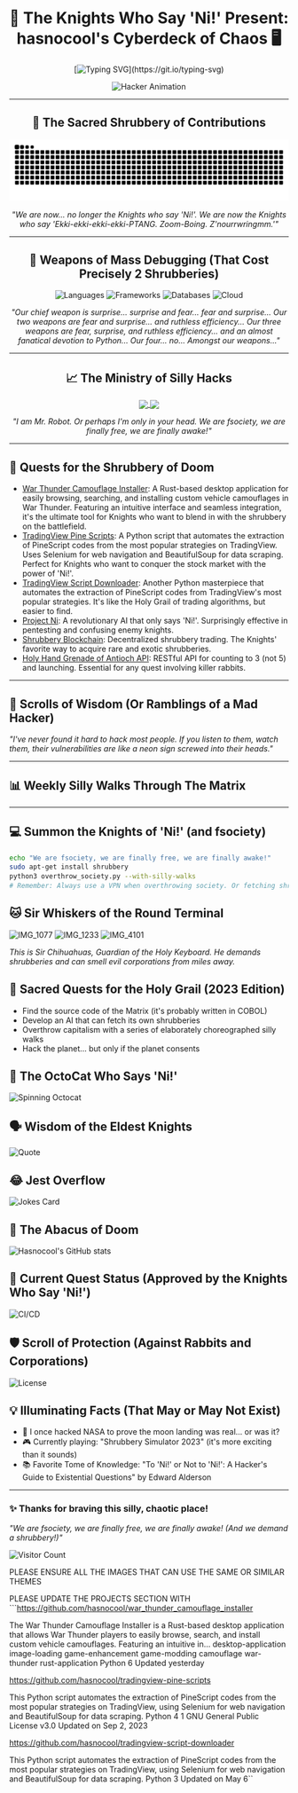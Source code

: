 <div align="center">

# 🐍 The Knights Who Say 'Ni!' Present: hasnocool's Cyberdeck of Chaos 🖥️

[![Typing SVG](https://readme-typing-svg.herokuapp.com?font=Fira+Code&size=24&duration=3000&pause=500&color=00FF00&center=true&vCenter=true&width=500&height=60&lines=We+are+fsociety;We+demand+a+shrubbery!;Hello+friend.+Hello+friend?;Ni!+Ni!+Ni!+Ni!)](https://git.io/typing-svg)

![Hacker Animation](https://media.giphy.com/media/13HgwGsXF0aiGY/giphy.gif)

---

## 🌳 The Sacred Shrubbery of Contributions

<img src="https://github.com/hasnocool/hasnocool/blob/main/github-contribution-grid-snake-dark.svg" alt="Snake animation" />

*"We are now... no longer the Knights who say 'Ni!'. We are now the Knights who say 'Ekki-ekki-ekki-ekki-PTANG. Zoom-Boing. Z'nourrwringmm.'"*

---

## 🔧 Weapons of Mass Debugging (That Cost Precisely 2 Shrubberies)

![Languages](https://skillicons.dev/icons?i=python,java,javascript,go,rust,c,cpp,cs,html,css,bash&theme=dark)
![Frameworks](https://skillicons.dev/icons?i=react,vue,angular,django,flask,spring,nodejs,express&theme=dark)
![Databases](https://skillicons.dev/icons?i=mysql,postgresql,mongodb,redis&theme=dark)
![Cloud](https://skillicons.dev/icons?i=aws,gcp,azure,docker,kubernetes&theme=dark)

*"Our chief weapon is surprise... surprise and fear... fear and surprise... Our two weapons are fear and surprise... and ruthless efficiency... Our three weapons are fear, surprise, and ruthless efficiency... and an almost fanatical devotion to Python... Our four... no... Amongst our weapons..."*

---

## 📈 The Ministry of Silly Hacks

<a href="https://github.com/hasnocool">
  <img align="center" src="https://github-readme-stats.vercel.app/api?username=hasnocool&show_icons=true&theme=chartreuse-dark&hide_border=true" />
</a>
<a href="https://github.com/hasnocool">
  <img align="center" src="https://github-readme-streak-stats.herokuapp.com/?user=hasnocool&theme=chartreuse-dark&hide_border=true" />
</a>

*"I am Mr. Robot. Or perhaps I'm only in your head. We are fsociety, we are finally free, we are finally awake!"*

---
</div>
<div align="left">

## 🚀 Quests for the Shrubbery of Doom

<!--START_SECTION:projects-->
* [War Thunder Camouflage Installer](https://github.com/hasnocool/war_thunder_camouflage_installer): A Rust-based desktop application for easily browsing, searching, and installing custom vehicle camouflages in War Thunder. Featuring an intuitive interface and seamless integration, it's the ultimate tool for Knights who want to blend in with the shrubbery on the battlefield.
* [TradingView Pine Scripts](https://github.com/hasnocool/tradingview-pine-scripts): A Python script that automates the extraction of PineScript codes from the most popular strategies on TradingView. Uses Selenium for web navigation and BeautifulSoup for data scraping. Perfect for Knights who want to conquer the stock market with the power of 'Ni!'.
* [TradingView Script Downloader](https://github.com/hasnocool/tradingview-script-downloader): Another Python masterpiece that automates the extraction of PineScript codes from TradingView's most popular strategies. It's like the Holy Grail of trading algorithms, but easier to find.
* [Project Ni](https://github.com/hasnocool/project-ni): A revolutionary AI that only says 'Ni!'. Surprisingly effective in pentesting and confusing enemy knights.
* [Shrubbery Blockchain](https://github.com/hasnocool/shrubbery-blockchain): Decentralized shrubbery trading. The Knights' favorite way to acquire rare and exotic shrubberies.
* [Holy Hand Grenade of Antioch API](https://github.com/hasnocool/holy-hand-grenade-api): RESTful API for counting to 3 (not 5) and launching. Essential for any quest involving killer rabbits.
<!--END_SECTION:projects-->

---

## 📰 Scrolls of Wisdom (Or Ramblings of a Mad Hacker)

<!-- BLOG-POST-LIST:START -->
<!-- Dynamic content: Latest blog posts from an RSS feed -->
<!-- BLOG-POST-LIST:END -->

*"I've never found it hard to hack most people. If you listen to them, watch them, their vulnerabilities are like a neon sign screwed into their heads."*

---

## 📊 Weekly Silly Walks Through The Matrix

<!--START_SECTION:waka-->
<!-- Dynamic content: Coding activity breakdown using WakaTime -->
<!--END_SECTION:waka-->

---

## 💻 Summon the Knights of 'Ni!' (and fsociety)

```bash
echo "We are fsociety, we are finally free, we are finally awake!"
sudo apt-get install shrubbery
python3 overthrow_society.py --with-silly-walks
# Remember: Always use a VPN when overthrowing society. Or fetching shrubberies.
```

## 🐱 Sir Whiskers of the Round Terminal
![IMG_1077](https://github.com/user-attachments/assets/a6ddb966-8b2e-4256-b321-b15dddf2d900)
![IMG_1233](https://github.com/user-attachments/assets/9d140d4a-9733-4f63-bc0f-727e0151cd2d)
![IMG_4101](https://github.com/user-attachments/assets/e2640dce-f675-4c9f-abad-ba3f21f077fb)


*This is Sir Chihuahuas, Guardian of the Holy Keyboard. He demands shrubberies and can smell evil corporations from miles away.*

## 🎯 Sacred Quests for the Holy Grail (2023 Edition)

- Find the source code of the Matrix (it's probably written in COBOL)
- Develop an AI that can fetch its own shrubberies
- Overthrow capitalism with a series of elaborately choreographed silly walks
- Hack the planet... but only if the planet consents

## 🐙 The OctoCat Who Says 'Ni!'

<img src="https://github.com/hasnocool/hasnocool/blob/main/octocat-spinner.gif" alt="Spinning Octocat" width="100"/>

## 🗣️ Wisdom of the Eldest Knights

![Quote](https://quotes-github-readme.vercel.app/api?type=horizontal&theme=radical)

## 😂 Jest Overflow

![Jokes Card](https://readme-jokes.vercel.app/api?theme=radical)

## 🧮 The Abacus of Doom

![Hasnocool's GitHub stats](https://github-profile-summary-cards.vercel.app/api/cards/profile-details?username=hasnocool&theme=radical)

## 🚀 Current Quest Status (Approved by the Knights Who Say 'Ni!')

![CI/CD](https://github.com/hasnocool/your-project/workflows/CI/badge.svg)

## 🛡️ Scroll of Protection (Against Rabbits and Corporations)

![License](https://img.shields.io/github/license/hasnocool/hasnocool)

## 💡 Illuminating Facts (That May or May Not Exist)

- 🌌 I once hacked NASA to prove the moon landing was real... or was it?
- 🎮 Currently playing: "Shrubbery Simulator 2023" (it's more exciting than it sounds)
- 📚 Favorite Tome of Knowledge: "To 'Ni!' or Not to 'Ni!': A Hacker's Guide to Existential Questions" by Edward Alderson

---
### ✨ Thanks for braving this silly, chaotic place!

*"We are fsociety, we are finally free, we are finally awake! (And we demand a shrubbery!)"*

![Visitor Count](https://komarev.com/ghpvc/?username=hasnocool&color=blueviolet)
















PLEASE ENSURE ALL THE IMAGES THAT CAN USE THE SAME OR SIMILAR THEMES



PLEASE UPDATE THE PROJECTS SECTION WITH ```https://github.com/hasnocool/war_thunder_camouflage_installer

The War Thunder Camouflage Installer is a Rust-based desktop application that allows War Thunder players to easily browse, search, and install custom vehicle camouflages. Featuring an intuitive in…
desktop-application
image-loading
game-enhancement
game-modding
camouflage
war-thunder
rust-application
 Python  6 Updated yesterday



https://github.com/hasnocool/tradingview-pine-scripts

This Python script automates the extraction of PineScript codes from the most popular strategies on TradingView, using Selenium for web navigation and BeautifulSoup for data scraping.
 Python  4  1 GNU General Public License v3.0 Updated on Sep 2, 2023


https://github.com/hasnocool/tradingview-script-downloader

This Python script automates the extraction of PineScript codes from the most popular strategies on TradingView, using Selenium for web navigation and BeautifulSoup for data scraping.
 Python  3 Updated on May 6``
